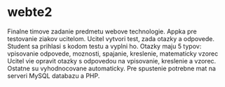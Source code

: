 # webte2
Finalne timove zadanie predmetu webove technologie. Appka pre testovanie ziakov ucitelom. Ucitel vytvori test, zada otazky a odpovede. Student sa prihlasi s kodom testu a vyplni ho.
Otazky maju 5 typov: vpisovanie odpovede, moznosti, spajanie, kreslenie, matematicky vzorec
Ucitel vie opravit otazky s odpovedou na vpisovanie, kreslenie a vzorec. Ostatne su vyhodnocovane automaticky.
Pre spustenie potrebne mat na serveri MySQL databazu a PHP.
